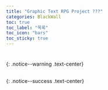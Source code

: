```yaml
---
title: "Graphic Text RPG Project ???"
categories: BlackWall
toc: true
toc_label: "목록"
toc_icon: "bars"
toc_sticky: true
---
```


# 
{: .notice--warning .text-center}

## 
{: .notice--success .text-center}

